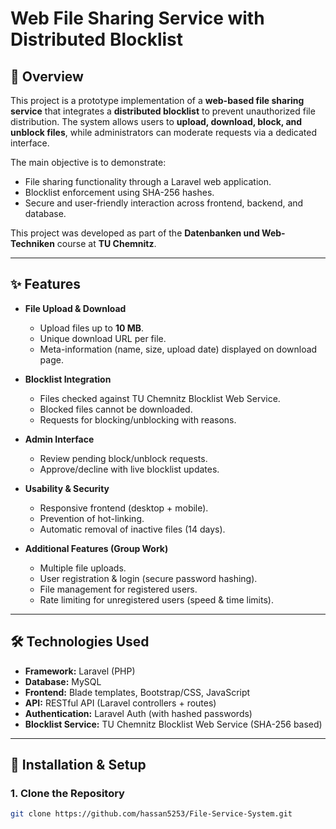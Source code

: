 # Web File Sharing Service with Distributed Blocklist  

## 📌 Overview  
This project is a prototype implementation of a **web-based file sharing service** that integrates a **distributed blocklist** to prevent unauthorized file distribution. The system allows users to **upload, download, block, and unblock files**, while administrators can moderate requests via a dedicated interface.  

The main objective is to demonstrate:  
- File sharing functionality through a Laravel web application.  
- Blocklist enforcement using SHA-256 hashes.  
- Secure and user-friendly interaction across frontend, backend, and database.  

This project was developed as part of the **Datenbanken und Web-Techniken** course at **TU Chemnitz**.  

---

## ✨ Features  
- **File Upload & Download**  
  - Upload files up to **10 MB**.  
  - Unique download URL per file.  
  - Meta-information (name, size, upload date) displayed on download page.  

- **Blocklist Integration**  
  - Files checked against TU Chemnitz Blocklist Web Service.  
  - Blocked files cannot be downloaded.  
  - Requests for blocking/unblocking with reasons.  

- **Admin Interface**  
  - Review pending block/unblock requests.  
  - Approve/decline with live blocklist updates.  

- **Usability & Security**  
  - Responsive frontend (desktop + mobile).  
  - Prevention of hot-linking.  
  - Automatic removal of inactive files (14 days).  

- **Additional Features (Group Work)**  
  - Multiple file uploads.  
  - User registration & login (secure password hashing).  
  - File management for registered users.  
  - Rate limiting for unregistered users (speed & time limits).  

---

## 🛠️ Technologies Used  
- **Framework:** Laravel (PHP)  
- **Database:** MySQL  
- **Frontend:** Blade templates, Bootstrap/CSS, JavaScript  
- **API:** RESTful API (Laravel controllers + routes)  
- **Authentication:** Laravel Auth (with hashed passwords)  
- **Blocklist Service:** TU Chemnitz Blocklist Web Service (SHA-256 based)  

---

## 🚀 Installation & Setup  

### 1. Clone the Repository  
```bash
git clone https://github.com/hassan5253/File-Service-System.git
